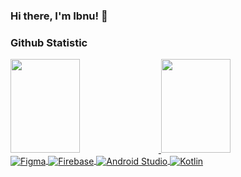 ### Hi there, I'm Ibnu! 👋

### Github Statistic
<p align="left">
<a href="https://github.com/ibnu001">
  <img height="150em" width="47%" src="https://github-readme-stats-eight-theta.vercel.app/api?username=ibnu001&show_icons=true&theme=algolia&include_all_commits=true&count_private=true"/>
  <img height="150em" width="47%" src="https://github-readme-stats-eight-theta.vercel.app/api/top-langs/?username=ibnu001&layout=compact&langs_count=8&theme=algolia"/>

<img align="center" alt="Figma" src="https://img.shields.io/badge/figma-%23F24E1E.svg?style=for-the-badge&logo=figma&logoColor=white" />
<img align="center" alt="Firebase" src="https://img.shields.io/badge/firebase-%23039BE5.svg?style=for-the-badge&logo=firebase" />
<img align="center" alt="Android Studio" src="https://img.shields.io/badge/Android%20Studio-3DDC84.svg?style=for-the-badge&logo=android-studio&logoColor=white" />
<img align="center" alt="Kotlin" src="https://img.shields.io/badge/kotlin-%230095D5.svg?style=for-the-badge&logo=kotlin&logoColor=white" />
</a>
</p>

<!--
<img align="left" width="47%" src="https://github-readme-stats.vercel.app/api?username=ibnu001&show_icons=true&theme=swift&include_all_commits=true&count_private=true" />
<img align="left" width="47%" src="https://github-readme-stats.vercel.app/api/top-langs/?username=ibnu001&langs_count=8&layout=compact" />

<img align="left" alt="Figma" src="https://img.shields.io/badge/figma-%23F24E1E.svg?style=for-the-badge&logo=figma&logoColor=white" />
<img align="left" alt="Firebase" src="https://img.shields.io/badge/firebase-%23039BE5.svg?style=for-the-badge&logo=firebase" />
<img align="left" alt="Android Studio" src="https://img.shields.io/badge/Android%20Studio-3DDC84.svg?style=for-the-badge&logo=android-studio&logoColor=white" />
<img align="left" alt="Figma" src="https://img.shields.io/badge/kotlin-%230095D5.svg?style=for-the-badge&logo=kotlin&logoColor=white" />


<img align="left" alt="Figma" src="" />
-->
